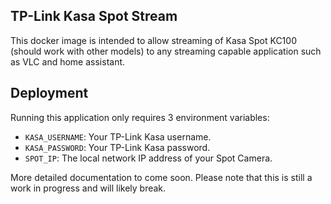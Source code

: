 ## TP-Link Kasa Spot Stream
This docker image is intended to allow streaming of Kasa Spot KC100 (should work with other models) to any streaming capable application such as VLC and home assistant.

## Deployment
Running this application only requires 3 environment variables:
- `KASA_USERNAME`: Your TP-Link Kasa username.
- `KASA_PASSWORD`: Your TP-Link Kasa password.
- `SPOT_IP`: The local network IP address of your Spot Camera.

More detailed documentation to come soon. Please note that this is still a work in progress and will likely break.